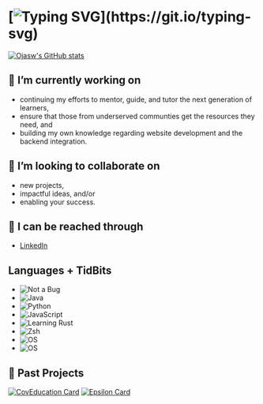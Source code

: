 # [![Typing SVG](https://readme-typing-svg.herokuapp.com?color=A2C3E2&size=24&center=true&vCenter=true&width=800&lines=Hello+there+%F0%9F%91%8B!+Ojasw+here.;Welcome+to+my+GitHub+profile!)](https://git.io/typing-svg)

[![Ojasw's GitHub stats](https://github-readme-stats.vercel.app/api?username=oupadhyay&hide=stars&include_all_commits=true&count_private=true&show_icons=true&theme=prussian&card_width=1.5)](https://github.com/anuraghazra/github-readme-stats)

## 🔭 I’m currently working on 
   - continuing my efforts to mentor, guide, and tutor the next generation of learners,
   - ensure that those from underserved communties get the resources they need, and
   - building my own knowledge regarding website development and the backend integration.
## 🤝 I’m looking to collaborate on 
   - new projects,
   - impactful ideas, and/or
   - enabling your success.
## 📧 I can be reached through
   - [LinkedIn](https://www.linkedin.com/in/ojasw/)

## Languages + TidBits
   - ![Not a Bug](https://img.shields.io/badge/Not%20A%20Bug-A%20Feature-fun?style=for-the-badge&logo=Open-Bug-Bounty&logoColor=white&color=BF616A)
   - ![Java](https://img.shields.io/badge/Language-Java-informational?style=for-the-badge&logo=Java&logoColor=white&color=D08770)
   - ![Python](https://img.shields.io/badge/Language-Python-informational?style=for-the-badge&logo=Python&logoColor=white&color=D08770)
   - ![JavaScript](https://img.shields.io/badge/Language-JavaScript-informational?style=for-the-badge&logo=JavaScript&logoColor=white&color=D08770)
   - ![Learning Rust](https://img.shields.io/badge/Language-Rust-informational?style=for-the-badge&logo=Rust&logoColor=white&color=D08770)
   - ![Zsh](https://img.shields.io/badge/Shell-Zsh-fun?style=for-the-badge&logo=GNU-Bash&logoColor=white&color=5E81AC)
   - ![OS](https://img.shields.io/badge/OS-MacOS-fun?style=for-the-badge&logo=Apple&logoColor=white&color=5E81AC)
   - ![OS](https://img.shields.io/badge/OS-Linux-fun?style=for-the-badge&logo=Arch-Linux&logoColor=white&color=5E81AC)

## 🌟 Past Projects
[![CovEducation Card](https://github-readme-stats.vercel.app/api/pin/?username=CovEducation&repo=CovEducation&theme=prussian)](https://github.com/CovEducation/CovEducation)
[![Epsilon Card](https://github-readme-stats.vercel.app/api/pin/?username=EpsilonHacks&repo=EpsilonHacks.github.io&theme=prussian)](https://github.com/EpsilonHacks/EpsilonHacks.github.io)
